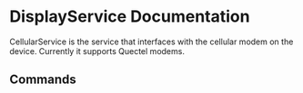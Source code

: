 # DisplayService Documentation
CellularService is the service that interfaces with the cellular modem on the device. Currently it supports Quectel modems.

## Commands